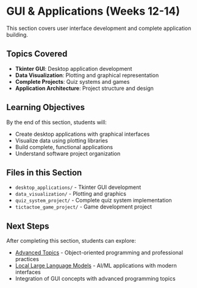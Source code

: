 # GUI & Applications (Weeks 12-14)

This section covers user interface development and complete application building.

## Topics Covered

- **Tkinter GUI**: Desktop application development
- **Data Visualization**: Plotting and graphical representation
- **Complete Projects**: Quiz systems and games
- **Application Architecture**: Project structure and design

## Learning Objectives

By the end of this section, students will:
- Create desktop applications with graphical interfaces
- Visualize data using plotting libraries
- Build complete, functional applications
- Understand software project organization

## Files in this Section

- `desktop_applications/` - Tkinter GUI development
- `data_visualization/` - Plotting and graphics
- `quiz_system_project/` - Complete quiz system implementation
- `tictactoe_game_project/` - Game development project

## Next Steps

After completing this section, students can explore:
- [Advanced Topics](../06_advanced_topics/) - Object-oriented programming and professional practices
- [Local Large Language Models](../07_local_llms/) - AI/ML applications with modern interfaces
- Integration of GUI concepts with advanced programming topics